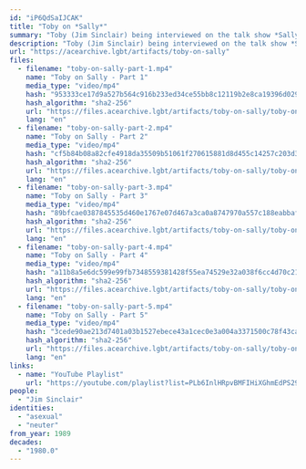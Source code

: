 ```yaml
---
id: "iP6QdSaIJCAK"
title: "Toby on *Sally*"
summary: "Toby (Jim Sinclair) being interviewed on the talk show *Sally*"
description: "Toby (Jim Sinclair) being interviewed on the talk show *Sally* about xir identity as a neuter person (CW: amatonormativity, gender essentialism, dated language, misgendering, invasive questions toward intersex people)"
url: "https://acearchive.lgbt/artifacts/toby-on-sally"
files:
  - filename: "toby-on-sally-part-1.mp4"
    name: "Toby on Sally - Part 1"
    media_type: "video/mp4"
    hash: "953333ce17d9a527b564c916b233ed34ce55bb8c12119b2e8ca19396d0296395"
    hash_algorithm: "sha2-256"
    url: "https://files.acearchive.lgbt/artifacts/toby-on-sally/toby-on-sally-part-1.mp4"
    lang: "en"
  - filename: "toby-on-sally-part-2.mp4"
    name: "Toby on Sally - Part 2"
    media_type: "video/mp4"
    hash: "cf5b84b08a82cfe4918da35509b51061f270615881d8d455c14257c203d3fa0a"
    hash_algorithm: "sha2-256"
    url: "https://files.acearchive.lgbt/artifacts/toby-on-sally/toby-on-sally-part-2.mp4"
    lang: "en"
  - filename: "toby-on-sally-part-3.mp4"
    name: "Toby on Sally - Part 3"
    media_type: "video/mp4"
    hash: "89bfcae0387845535d460e1767e07d467a3ca0a8747970a557c188eabbaf49bc"
    hash_algorithm: "sha2-256"
    url: "https://files.acearchive.lgbt/artifacts/toby-on-sally/toby-on-sally-part-3.mp4"
    lang: "en"
  - filename: "toby-on-sally-part-4.mp4"
    name: "Toby on Sally - Part 4"
    media_type: "video/mp4"
    hash: "a11b8a5e6dc599e99fb7348559381428f55ea74529e32a038f6cc4d70c21c135"
    hash_algorithm: "sha2-256"
    url: "https://files.acearchive.lgbt/artifacts/toby-on-sally/toby-on-sally-part-4.mp4"
    lang: "en"
  - filename: "toby-on-sally-part-5.mp4"
    name: "Toby on Sally - Part 5"
    media_type: "video/mp4"
    hash: "3cede90ae213d7401a03b1527ebece43a1cec0e3a004a3371500c78f43ca08a7"
    hash_algorithm: "sha2-256"
    url: "https://files.acearchive.lgbt/artifacts/toby-on-sally/toby-on-sally-part-5.mp4"
    lang: "en"
links:
  - name: "YouTube Playlist"
    url: "https://youtube.com/playlist?list=PLb6InlHRpvBMFIHiXGhmEdPS29DE5Q58d"
people:
  - "Jim Sinclair"
identities:
  - "asexual"
  - "neuter"
from_year: 1989
decades:
  - "1980.0"
---
```


